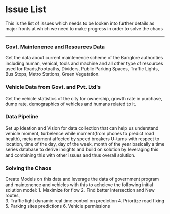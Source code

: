 # Issue List
This is the list of issues which needs to be looken into further details as major fronts at which we need to make progress in order to solve the chaos

***


### Govt. Maintenence and Resources Data 
 Get the data about current maintenence scheme of the Banglore authorities including human, vehical, tools and machine and all other type of resources used for Roads,Footpaths, Dividers, Public Parking Spaces, Traffic Lights, Bus Stops, Metro Stations, Green Vegetation.

### Vehicle Data from Govt. and Pvt. Ltd's
Get the vehicle statistics of the city for ownership, growth rate in purchase, dump rate, demographics of vehicles and humans related to it. 

### Data Pipeline
Set up Ideation and Vision for data collection that can help us understand vehicle moment, turbelence while moment(from phones to predict road health), meta moment affected by speed breakers U-turns  with respect to location, time of the day, day of the week, month of the year basically a time series database to derive insights and build on solution by leveraging this and combining this with other issues and thus overall solution.

### Solving the Chaos
Create Models on this data and leverage the data of government program and maintenence and vehicles with this to acheieve the following initial solution model:
    1. Maximize for flow 
    2. Find better Intersection and New routes,   
    3. Traffic light dynamic real time control on prediction
    4. Priortize road fixing 
    5. Parking sites predictions
    6. Vehicle permissions
